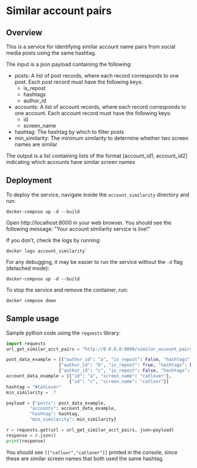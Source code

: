 # Similar account pairs

## Overview
This is a service for identifying similar account name pairs from social media posts using the same hashtag.

The input is a json payload containing the following:
- posts: A list of post records, where each record corresponds to one post. Each post record must have the following keys:
  - is_repost
  - hashtags
  - author_id
- accounts: A list of account records, where each record corresponds to one account. Each account record must have the following keys:
  - id
  - screen_name
- hashtag: The hashtag by which to filter posts
- min_similarity: The minimum similarity to determine whether two screen names are similar


The output is a list containing lists of the format [account_id1, account_id2] indicating which accounts have similar screen names

## Deployment

To deploy the service, navigate inside the `account_similarity` directory and run:

```commandline
docker-compose up -d --build
```

Open http://localhost:8000 in your web browser. You should see the following message: "Your account similarity service is live!"

If you don't, check the logs by running:
```commandline
docker logs account_similarity`
```

For any debugging, it may be easier to run the service without the `-d` flag (detached mode):
```commandline
docker-compose up -d --build
```

To stop the service and remove the container, run:
```commandline
docker compose down
```


## Sample usage

Sample python code using the `requests` library:

```python
import requests
url_get_similar_acct_pairs = "http://0.0.0.0:8000/similar_account_pairs/"

post_data_example = [{"author_id": "a", "is_repost": False, "hashtags": ["#CatLover", "#catlife"]},
                    {"author_id": "b", "is_repost": True, "hashtags": None},
                    {"author_id": "c", "is_repost": False, "hashtags": ["#CatLover"]}]
account_data_example = [{"id": "a", "screen_name": "catlover"}, 
                        {"id": "c", "screen_name": "catluvr"}]
hashtag = "#CatLover"
min_similarity = .7

payload = {"posts": post_data_example,
         "accounts": account_data_example,
         "hashtag": hashtag,
         "min_similarity": min_similarity}

r = requests.get(url = url_get_similar_acct_pairs, json=payload)
response = r.json()
print(response)
```

You should see `[["catluvr","catlover"]]` printed in the console, since these are similar screen names that both used
the same hashtag. 

